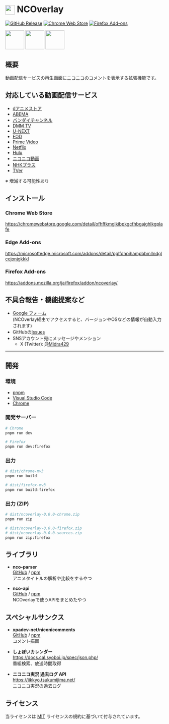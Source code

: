 # <sub><img src="assets/icon.png" width="30px" height="30px"></sub> NCOverlay
[![GitHub Release](https://img.shields.io/github/v/release/Midra429/NCOverlay?label=Releases)](https://github.com/Midra429/NCOverlay/releases/latest)
[![Chrome Web Store](https://img.shields.io/chrome-web-store/v/ofhffkmglkibpkgcfhbgajghlkgplafe?label=Chrome%20Web%20Store)](https://chromewebstore.google.com/detail/ofhffkmglkibpkgcfhbgajghlkgplafe)
[![Firefox Add-ons](https://img.shields.io/amo/v/ncoverlay?label=Firefox%20Add-ons)](https://addons.mozilla.org/ja/firefox/addon/ncoverlay/)

[<img src="assets/badges/chrome.png" height="60px">](https://chromewebstore.google.com/detail/ofhffkmglkibpkgcfhbgajghlkgplafe)
[<img src="assets/badges/edge.png" height="60px">](https://microsoftedge.microsoft.com/addons/detail/pglfdhpihampbbmllndglcejpnjgkkkl)
[<img src="assets/badges/firefox.png" height="60px">](https://addons.mozilla.org/ja/firefox/addon/ncoverlay/)

## 概要
動画配信サービスの再生画面にニコニコのコメントを表示する拡張機能です。

## 対応している動画配信サービス
- [dアニメストア](https://animestore.docomo.ne.jp/animestore/)
- [ABEMA](https://abema.tv/)
- [バンダイチャンネル](https://www.b-ch.com/)
- [DMM TV](https://tv.dmm.com/vod/)
- [U-NEXT](https://video.unext.jp/)
- [FOD](https://fod.fujitv.co.jp/)
- [Prime Video](https://www.amazon.co.jp/gp/video/storefront/)
- [Netflix](https://www.netflix.com/)
- [Hulu](https://www.hulu.jp/)
- [ニコニコ動画](https://www.nicovideo.jp/)
- [NHKプラス](https://plus.nhk.jp/)
- [TVer](https://tver.jp/)

※ 増減する可能性あり

<!-- ## 使い方 -->
<!-- 整備中... -->

## インストール
### Chrome Web Store
https://chromewebstore.google.com/detail/ofhffkmglkibpkgcfhbgajghlkgplafe

### Edge Add-ons
https://microsoftedge.microsoft.com/addons/detail/pglfdhpihampbbmllndglcejpnjgkkkl

### Firefox Add-ons
https://addons.mozilla.org/ja/firefox/addon/ncoverlay/

## 不具合報告・機能提案など
- [Google フォーム](https://docs.google.com/forms/d/e/1FAIpQLSerDl7pYEmaXv0_bBMDOT2DfJllzP1kdesDIRaDBM8sOAzHGw/viewform)<br>
(NCOverlay経由でアクセスすると、バージョンやOSなどの情報が自動入力されます)
- GitHubの[Issues](https://github.com/Midra429/NCOverlay/issues)
- SNSアカウント宛にメッセージやメンション
  - X (Twitter): [@Midra429](https://x.com/Midra429)

---

## 開発
### 環境
- [pnpm](https://pnpm.io/ja/)
- [Visual Studio Code](https://code.visualstudio.com/)
- [Chrome](https://www.google.com/intl/ja/chrome/)

### 開発サーバー
```sh
# Chrome
pnpm run dev
```
```sh
# Firefox
pnpm run dev:firefox
```

### 出力
```sh
# dist/chrome-mv3
pnpm run build
```
```sh
# dist/firefox-mv3
pnpm run build:firefox
```

### 出力 (ZIP)
```sh
# dist/ncoverlay-0.0.0-chrome.zip
pnpm run zip
```
```sh
# dist/ncoverlay-0.0.0-firefox.zip
# dist/ncoverlay-0.0.0-sources.zip
pnpm run zip:firefox
```

## ライブラリ
- **nco-parser**<br>
[GitHub](https://github.com/Midra429/nco-parser) / [npm](https://www.npmjs.com/package/@midra/nco-parser)<br>
アニメタイトルの解析や比較をするやつ

- **nco-api**<br>
[GitHub](https://github.com/Midra429/nco-api) / [npm](https://www.npmjs.com/package/@midra/nco-api)<br>
NCOverlayで使うAPIをまとめたやつ

## スペシャルサンクス
- **xpadev-net/niconicomments**<br>
[GitHub](https://github.com/xpadev-net/niconicomments) / [npm](https://www.npmjs.com/package/@xpadev-net/niconicomments)<br>
コメント描画

- **しょぼいカレンダー**<br>
https://docs.cal.syoboi.jp/spec/json.php/<br>
番組検索、放送時間取得

- **ニコニコ実況 過去ログ API**<br>
https://jikkyo.tsukumijima.net/<br>
ニコニコ実況の過去ログ

## ライセンス
当ライセンスは [MIT](LICENSE.txt) ライセンスの規約に基づいて付与されています。
